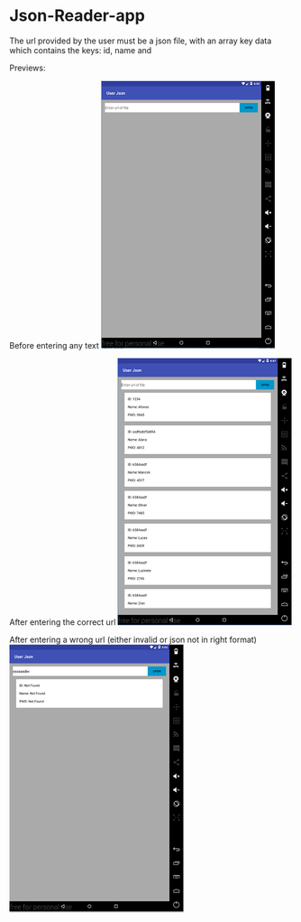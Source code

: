 # Json-Reader-app

The url provided by the user must be a json file, with an array key data
which contains the keys: id, name and 

Previews:

Before entering any text
![Alt text](/preview/Before.PNG?raw=true)

After entering the correct url
![Alt text](/preview/After.PNG?raw=true)

After entering a wrong url (either invalid or json not in right format)
![Alt text](/preview/Erro.PNG?raw=true)
